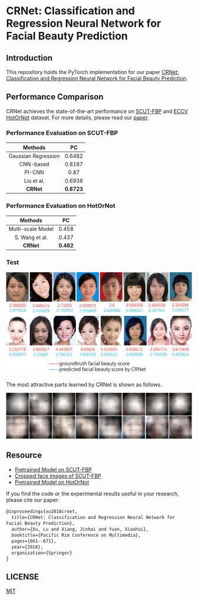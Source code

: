 # CRNet: Classification and Regression Neural Network for Facial Beauty Prediction

## Introduction
This repository holds the PyTorch implementation for our paper [CRNet: Classification and Regression Neural Network for Facial Beauty Prediction](https://link.springer.com/chapter/10.1007/978-3-030-00764-5_61).


## Performance Comparison
CRNet achieves the state-of-the-art performance on [SCUT-FBP](http://www.hcii-lab.net/data/scut-fbp/en/introduce.html) 
and [ECCV HotOrNot](https://www.researchgate.net/publication/261595808_Female_Facial_Beauty_Dataset_ECCV2010_v10) dataset. For more details, please read our [paper](https://link.springer.com/chapter/10.1007/978-3-030-00764-5_61).


### Performance Evaluation on SCUT-FBP
| Methods | PC |
| :---: | :---: |
| Gaussian Regression | 0.6482 |
| CNN-based | 0.8187 |
| PI-CNN | 0.87 |
| Liu et al. | 0.6938 |
| **CRNet** | **0.8723** |

### Performance Evaluation on HotOrNot
| Methods | PC |
| :---: | :---: |
| Multi-scale Model | 0.458 |
| S. Wang et al. | 0.437 |
| **CRNet** | **0.482** |

### Test
![SCUT-FBP](./scutfbp.png)


The most attractive parts learned by CRNet is shown as follows.

![Deep Feature](./deep_feature.png)


## Resource
* [Pretrained Model on SCUT-FBP](https://drive.google.com/file/d/1OvdFbDNgD0O0PczX5sVyDWuIlE3N8_99/view?usp=sharing)
* [Cropped face images of SCUT-FBP](https://drive.google.com/open?id=1hDa9sqewrxW8xMhezU82p4wrv2fu9GoX)
* [Pretrained Model on HotOrNot](https://drive.google.com/file/d/1rMj8AlsWWm_VrOHREKFigP8hFrcT06-H/view?usp=sharing)


If you find the code or the experimental results useful in your research, 
please cite our paper:
```
@inproceedings{xu2018crnet,
  title={CRNet: Classification and Regression Neural Network for Facial Beauty Prediction},
  author={Xu, Lu and Xiang, Jinhai and Yuan, Xiaohui},
  booktitle={Pacific Rim Conference on Multimedia},
  pages={661--671},
  year={2018},
  organization={Springer}
}
```

## LICENSE
[MIT](./LICENSE)